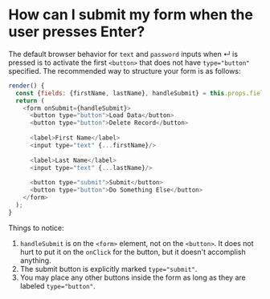 # How can I submit my form when the user presses Enter?
  
The default browser behavior for `text` and `password` inputs when ↵ is pressed is to activate the first `<button>`
that does not have `type="button"` specified. The recommended way to structure your form is as follows:

```javascript
render() {
  const {fields: {firstName, lastName}, handleSubmit} = this.props.fields;
  return (
    <form onSubmit={handleSubmit}>
      <button type="button">Load Data</button>
      <button type="button">Delete Record</button>
      
      <label>First Name</label>
      <input type="text" {...firstName}/>
      
      <label>Last Name</label>
      <input type="text" {...lastName}/>
      
      <button type="submit">Submit</button>
      <button type="button">Do Something Else</button>
    </form>
  );
}
```

Things to notice:

1. `handleSubmit` is on the `<form>` element, not on the `<button>`. It does not hurt to put it on the `onClick` for 
the button, but it doesn't accomplish anything.
2. The submit button is explicitly marked `type="submit"`.
3. You may place any other buttons inside the form as long as they are labeled `type="button"`.
